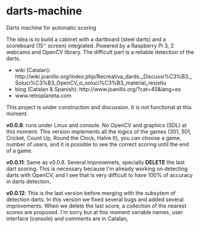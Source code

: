 # darts-machine
Darts machine for automatic scoring

The idea is to build a cabinet with a dartboard (steel darts) and a scoreboard (15'' screen) integrated. Powered by a Raspberry Pi 3, 2 webcams and OpenCV library. The difficult part is a reliable detection of the darts.
<ul>
<li>wiki (Catalan): http://wiki.joanillo.org/index.php/Recreativa_dards._Discussi%C3%B3._Soluci%C3%B3_OpenCV_o_soluci%C3%B3_material_resistiu</li>
  <li>blog (Catalan & Spanish): http://www.joanillo.org/?cat=45&lang=es</li>
  <li>www.retroplaneta.com</li>
</ul>
This project is under construction and discussion. It is not functional at this moment.

<strong>v0.0.8</strong>: runs under Linux and console. No OpenCV and graphics (SDL) at this moment. This version implements all the logics of the games (301, 501, Cricket, Count Up, Round the Clock, Halve It), you can choose a game, number of users, and it is possible to see the correct  scoring until the end of a game. 

<strong>v0.0.11</strong>: Same as v0.0.8. Several improvemets, specially <strong>DELETE</strong> the last dart scoring. This is necessary because I'm already working on detecting darts with OpenCV, and I see that is very difficult to have 100% of accuracy in darts detection.

<strong>v0.0.12</strong>: This is the last version before merging with the subsytem of detection darts. In this version we fixed several bugs and added several improvements. When we delete the last score, a collection of the nearest scores are proposed. I'm sorry but at this moment variable names, user interface (console) and comments are in Catalan,
